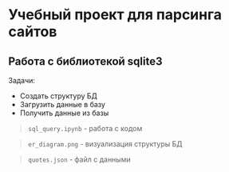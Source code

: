 # Учебный проект для парсинга сайтов

## Работа с библиотекой sqlite3

Задачи:

- Создать структуру БД
- Загрузить данные в базу
- Получить данные из базы

> `sql_query.ipynb` - работа с кодом

> `er_diagram.png` - визуализация структуры БД

> `quotes.json` - файл с данными
